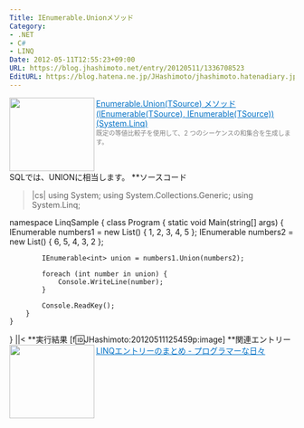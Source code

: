```yaml
---
Title: IEnumerable.Unionメソッド
Category:
- .NET
- C#
- LINQ
Date: 2012-05-11T12:55:23+09:00
URL: https://blog.jhashimoto.net/entry/20120511/1336708523
EditURL: https://blog.hatena.ne.jp/JHashimoto/jhashimoto.hatenadiary.jp/atom/entry/12921228815717256309
---
```


<a href="http://msdn.microsoft.com/ja-jp/library/bb341731.aspx" target="_blank"><img class="alignleft" align="left" border="0" src="http://capture.heartrails.com/150x130/shadow?http://msdn.microsoft.com/ja-jp/library/bb341731.aspx" alt="" width="150" height="130" /></a><a style="color:#0070C5;" href="http://msdn.microsoft.com/ja-jp/library/bb341731.aspx" target="_blank">Enumerable.Union(TSource) メソッド (IEnumerable(TSource), IEnumerable(TSource)) (System.Linq)</a><a href="http://b.hatena.ne.jp/entry/http://msdn.microsoft.com/ja-jp/library/bb341731.aspx" target="_blank"><img border="0" src="http://b.hatena.ne.jp/entry/image/http://msdn.microsoft.com/ja-jp/library/bb341731.aspx" alt="" /></a><br><span style="color: #808080;font-size: 80%;">既定の等値比較子を使用して、2 つのシーケンスの和集合を生成します。</span><br style="clear:both;" />
SQLでは、UNIONに相当します。
**ソースコード
>|cs|
using System;
using System.Collections.Generic;
using System.Linq;

namespace LinqSample {
    class Program {
        static void Main(string[] args) {
            IEnumerable<int> numbers1 = new List<int>() { 1, 2, 3, 4, 5 };
            IEnumerable<int> numbers2 = new List<int>() { 6, 5, 4, 3, 2 };

            IEnumerable<int> union = numbers1.Union(numbers2);

            foreach (int number in union) {
                Console.WriteLine(number);
            }

            Console.ReadKey();
        }
    }
}
||<
**実行結果
[f:id:JHashimoto:20120511125459p:image]
**関連エントリー
<a href="http://d.hatena.ne.jp/JHashimoto/20120309/1331283458" target="_blank" rel="nofollow"><img class="alignleft" align="left" border="0" src="http://capture.heartrails.com/150x130/shadow?http://d.hatena.ne.jp/JHashimoto/20120309/1331283458" alt="" width="150" height="130" /></a><a style="color:#0070C5;" href="http://d.hatena.ne.jp/JHashimoto/20120309/1331283458" target="_blank" rel="nofollow">LINQエントリーのまとめ - プログラマーな日々</a><a href="http://b.hatena.ne.jp/entry/http://d.hatena.ne.jp/JHashimoto/20120309/1331283458" target="_blank"><img border="0" src="http://b.hatena.ne.jp/entry/image/http://d.hatena.ne.jp/JHashimoto/20120309/1331283458" alt="" /></a><br style="clear:both;" />
